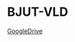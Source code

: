 # BJUT-VLD
[GoogleDrive](https://drive.google.com/file/d/1tn1cnHm16J7IVQNr-ecjvIjz9QlpVcrC/view?usp=sharing)
